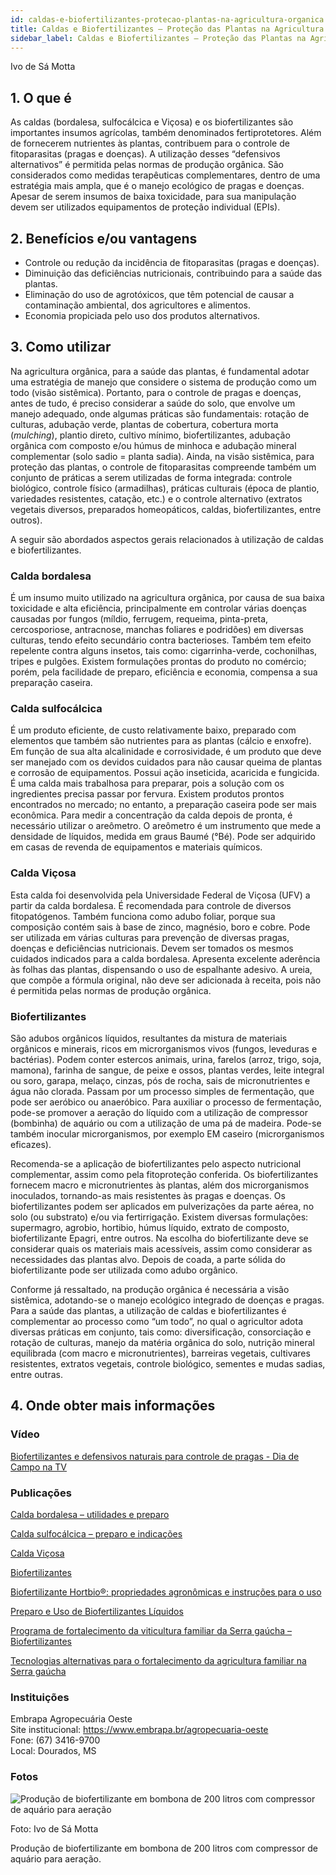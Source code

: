 ```yaml
---
id: caldas-e-biofertilizantes-protecao-plantas-na-agricultura-organica
title: Caldas e Biofertilizantes – Proteção das Plantas na Agricultura Orgânica
sidebar_label: Caldas e Biofertilizantes – Proteção das Plantas na Agricultura Orgânica
---
```


<div className="center-textArticle">Ivo de Sá Motta</div>

## **1. O que é**

As caldas (bordalesa, sulfocálcica e Viçosa) e os biofertilizantes
são importantes insumos agrícolas, também denominados
fertiprotetores. Além de fornecerem nutrientes às plantas,
contribuem para o controle de fitoparasitas (pragas e doenças). A
utilização desses “defensivos alternativos” é permitida pelas
normas de produção orgânica. São considerados como medidas
terapêuticas complementares, dentro de uma estratégia mais
ampla, que é o manejo ecológico de pragas e doenças. Apesar de
serem insumos de baixa toxicidade, para sua manipulação
devem ser utilizados equipamentos de proteção individual
(EPIs).

## **2. Benefícios e/ou vantagens**

- Controle ou redução da incidência de fitoparasitas (pragas e
  doenças).
- Diminuição das deficiências nutricionais, contribuindo para a
  saúde das plantas.
- Eliminação do uso de agrotóxicos, que têm potencial de
  causar a contaminação ambiental, dos agricultores e
  alimentos.
- Economia propiciada pelo uso dos produtos alternativos.

## **3. Como utilizar**

Na agricultura orgânica, para a saúde das plantas, é fundamental
adotar uma estratégia de manejo que considere o sistema de
produção como um todo (visão sistêmica). Portanto, para o
controle de pragas e doenças, antes de tudo, é preciso
considerar a saúde do solo, que envolve um manejo adequado,
onde algumas práticas são fundamentais: rotação de culturas,
adubação verde, plantas de cobertura, cobertura morta
(_mulching_), plantio direto, cultivo mínimo, biofertilizantes,
adubação orgânica com composto e/ou húmus de minhoca e
adubação mineral complementar (solo sadio = planta sadia).
Ainda, na visão sistêmica, para proteção das plantas, o controle
de fitoparasitas compreende também um conjunto de práticas a
serem utilizadas de forma integrada: controle biológico, controle
físico (armadilhas), práticas culturais (época de plantio,
variedades resistentes, catação, etc.) e o controle alternativo
(extratos vegetais diversos, preparados homeopáticos, caldas,
biofertilizantes, entre outros).

A seguir são abordados aspectos gerais relacionados à utilização
de caldas e biofertilizantes.

### Calda bordalesa

É um insumo muito utilizado na agricultura orgânica, por causa
de sua baixa toxicidade e alta eficiência, principalmente em
controlar várias doenças causadas por fungos (míldio, ferrugem,
requeima, pinta-preta, cercosporiose, antracnose, manchas
foliares e podridões) em diversas culturas, tendo efeito
secundário contra bacterioses. Também tem efeito repelente
contra alguns insetos, tais como: cigarrinha-verde, cochonilhas,
tripes e pulgões. Existem formulações prontas do produto no
comércio; porém, pela facilidade de preparo, eficiência e
economia, compensa a sua preparação caseira.

### Calda sulfocálcica

É um produto eficiente, de custo relativamente baixo, preparado
com elementos que também são nutrientes para as plantas
(cálcio e enxofre). Em função de sua alta alcalinidade e
corrosividade, é um produto que deve ser manejado com os
devidos cuidados para não causar queima de plantas e corrosão
de equipamentos. Possui ação inseticida, acaricida e fungicida. É
uma calda mais trabalhosa para preparar, pois a solução com os
ingredientes precisa passar por fervura. Existem produtos
prontos encontrados no mercado; no entanto, a preparação
caseira pode ser mais econômica. Para medir a concentração da
calda depois de pronta, é necessário utilizar o areômetro. O
areômetro é um instrumento que mede a densidade de líquidos,
medida em graus Baumé (°Bé). Pode ser adquirido em casas de
revenda de equipamentos e materiais químicos.

### Calda Viçosa

Esta calda foi desenvolvida pela Universidade Federal de Viçosa
(UFV) a partir da calda bordalesa. É recomendada para controle
de diversos fitopatógenos. Também funciona como adubo foliar,
porque sua composição contém sais à base de zinco, magnésio,
boro e cobre. Pode ser utilizada em várias culturas para
prevenção de diversas pragas, doenças e deficiências
nutricionais. Devem ser tomados os mesmos cuidados indicados
para a calda bordalesa. Apresenta excelente aderência às folhas
das plantas, dispensando o uso de espalhante adesivo. A ureia,
que compõe a fórmula original, não deve ser adicionada à
receita, pois não é permitida pelas normas de produção orgânica.

### Biofertilizantes

São adubos orgânicos líquidos, resultantes da mistura de
materiais orgânicos e minerais, ricos em microrganismos vivos
(fungos, leveduras e bactérias). Podem conter estercos animais,
urina, farelos (arroz, trigo, soja, mamona), farinha de sangue, de
peixe e ossos, plantas verdes, leite integral ou soro, garapa,
melaço, cinzas, pós de rocha, sais de micronutrientes e água não clorada. Passam por um processo simples de fermentação, que
pode ser aeróbico ou anaeróbico. Para auxiliar o processo de
fermentação, pode-se promover a aeração do líquido com a
utilização de compressor (bombinha) de aquário ou com a
utilização de uma pá de madeira. Pode-se também inocular
microrganismos, por exemplo EM caseiro (microrganismos
eficazes).

Recomenda-se a aplicação de biofertilizantes pelo aspecto
nutricional complementar, assim como pela fitoproteção
conferida. Os biofertilizantes fornecem macro e micronutrientes
às plantas, além dos microrganismos inoculados, tornando-as
mais resistentes às pragas e doenças. Os biofertilizantes podem
ser aplicados em pulverizações da parte aérea, no solo (ou
substrato) e/ou via fertirrigação. Existem diversas formulações:
supermagro, agrobio, hortibio, húmus líquido, extrato de
composto, biofertilizante Epagri, entre outros. Na escolha do
biofertilizante deve se considerar quais os materiais mais
acessíveis, assim como considerar as necessidades das plantas
alvo. Depois de coada, a parte sólida do biofertilizante pode ser
utilizada como adubo orgânico.

Conforme já ressaltado, na produção orgânica é necessária a
visão sistêmica, adotando-se o manejo ecológico integrado de
doenças e pragas. Para a saúde das plantas, a utilização de
caldas e biofertilizantes é complementar ao processo como “um
todo”, no qual o agricultor adota diversas práticas em conjunto,
tais como: diversificação, consorciação e rotação de culturas,
manejo da matéria orgânica do solo, nutrição mineral equilibrada
(com macro e micronutrientes), barreiras vegetais, cultivares
resistentes, extratos vegetais, controle biológico, sementes e
mudas sadias, entre outras.

## **4. Onde obter mais informações**

### Vídeo

[Biofertilizantes e defensivos naturais para controle de pragas - Dia de Campo na TV](https://youtu.be/WXD-BNDteb8)

### Publicações

[Calda bordalesa – utilidades e preparo](https://bit.ly/335eFjG)

[Calda sulfocálcica – preparo e indicações](https://bit.ly/33c1VYr)

[Calda Viçosa](https://bit.ly/2YbnoAg)

[Biofertilizantes](https://bit.ly/2Y9hxvm)

[Biofertilizante Hortbio®: propriedades agronômicas e instruções para o uso](https://bit.ly/38EeLzX)

[Preparo e Uso de Biofertilizantes Líquidos](https://bit.ly/335eSmY)

[Programa de fortalecimento da viticultura familiar da Serra gaúcha – Biofertilizantes](https://bit.ly/2Wc5rkm)

[Tecnologias alternativas para o fortalecimento da agricultura familiar na Serra gaúcha](https://bit.ly/3cQ1mrT)

<div className="container-instituicoes">

### Instituições

  <div className="instituicao">
    <div className="nome-instituicao">
      Embrapa Agropecuária Oeste
    </div>
    <div className="site-instituicao">
      <span className="negrito">Site institucional: </span>
      <a href="https://www.embrapa.br/agropecuaria-oeste" target="_blank"> https://www.embrapa.br/agropecuaria-oeste</a>
    </div>
    <div className="telefone-instituicao">
      <span className="negrito">Fone:</span> (67) 3416-9700
    </div>
    <div className="cidade-uf-instituicao">
      <span className="negrito">Local:</span> Dourados, MS
    </div>    
  </div>
</div>


### Fotos 

<div class="container-img"> 

  ![Produção de biofertilizante em bombona de 200 litros com compressor de aquário para aeração](/img/docs/19_caldas/FOTO_01.jpg)

  <span class="legenda-foto-fonte">Foto: Ivo de Sá Motta</span>
  <div className="legenda-foto">Produção de biofertilizante em bombona de 200 litros com compressor de aquário para aeração.</div>
</div>

